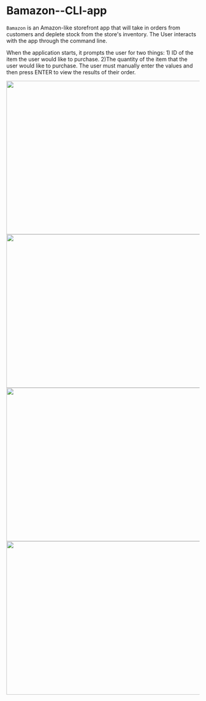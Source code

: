 # Bamazon--CLI-app
`Bamazon` is an Amazon-like storefront app that will take in orders from customers and deplete stock from the store's inventory. The User interacts with the app through the command line. 

When the application starts, it prompts the user for two things: 1) ID of the item the user would like to purchase. 2)The quantity of the item that the user would like to purchase. The user must manually enter the values and then press ENTER to view the results of their order.

<img src="https://media.giphy.com/media/2UHfbd4EvILHHbRty1/giphy.gif" height="400" width="600">


<img src="" height="400" width="600">


<img src="" height="400" width="600">


<img src="" height="400" width="600">
